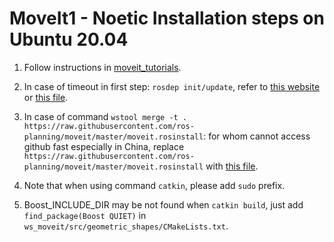 # MoveIt1 - Noetic Installation steps on Ubuntu 20.04

1. Follow instructions in [moveit_tutorials](https://ros-planning.github.io/moveit_tutorials/doc/getting_started/getting_started.html#install-ros-and-catkin).

2. In case of timeout in first step: `rosdep init/update`, refer to [this website](https://www.dtmao.cc/news_show_828073.shtml) or [this file](./rosdep_init_and_rosdep_update_problem.html).

3. In case of command `wstool merge -t . https://raw.githubusercontent.com/ros-planning/moveit/master/moveit.rosinstall`: for whom cannot access github fast especially in China, replace `https://raw.githubusercontent.com/ros-planning/moveit/master/moveit.rosinstall` with [this file](./moveit.rosinstall).

4. Note that when using command `catkin`, please add `sudo` prefix.

5. Boost_INCLUDE_DIR may be not found when `catkin build`, just add `find_package(Boost QUIET)` in `ws_moveit/src/geometric_shapes/CMakeLists.txt`.






